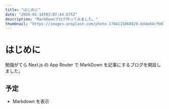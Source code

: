 ```yaml
---
title: "はじめに"
date: "2024-01-14T03:07:44.675Z"
description: "MarkDownブログ作ってみました。"
thumbnail: "https://images.unsplash.com/photo-1704115860820-bd4e04cfb071?q=80&w=3436&auto=format&fit=crop&ixlib=rb-4.0.3&ixid=M3wxMjA3fDB8MHxwaG90by1wYWdlfHx8fGVufDB8fHx8fA%3D%3D"
---
```


# はじめに

勉強がてら Next.js の App Router で MarkDown を記事にするブログを開設しました。

## 予定

- Markdown を表示
